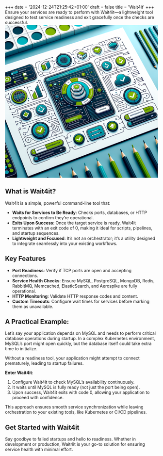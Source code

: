 +++
date = '2024-12-24T21:25:42+01:00'
draft = false
title = 'Wait4it'
+++
Ensure your services are ready to perform with Wait4it—a lightweight tool designed to test service readiness and exit gracefully once the checks are successful.
![Wait4it](index.png)

## What is Wait4it?

Wait4it is a simple, powerful command-line tool that:

- **Waits for Services to Be Ready**: Checks ports, databases, or HTTP endpoints to confirm they’re operational.
- **Exits Upon Success**: Once the target service is ready, Wait4it terminates with an exit code of 0, making it ideal for scripts, pipelines, and startup sequences.
- **Lightweight and Focused**: It’s not an orchestrator; it’s a utility designed to integrate seamlessly into your existing workflows.

## Key Features

- **Port Readiness**: Verify if TCP ports are open and accepting connections.
- **Service Health Checks**: Ensure MySQL, PostgreSQL, MongoDB, Redis, RabbitMQ, Memcached, ElasticSearch, and Aerospike are fully operational.
- **HTTP Monitoring**: Validate HTTP response codes and content.
- **Custom Timeouts**: Configure wait times for services before marking them as unavailable.

## A Practical Example:

Let’s say your application depends on MySQL and needs to perform critical database operations during startup. In a complex Kubernetes environment, MySQL’s port might open quickly, but the database itself could take extra time to initialize.

Without a readiness tool, your application might attempt to connect prematurely, leading to startup failures.

**Enter Wait4it**:

1. Configure Wait4it to check MySQL’s availability continuously.
2. It waits until MySQL is fully ready (not just the port being open).
3. Upon success, Wait4it exits with code 0, allowing your application to proceed with confidence.

This approach ensures smooth service synchronization while leaving orchestration to your existing tools, like Kubernetes or CI/CD pipelines.

## Get Started with Wait4it

Say goodbye to failed startups and hello to readiness. Whether in development or production, Wait4it is your go-to solution for ensuring service health with minimal effort.
